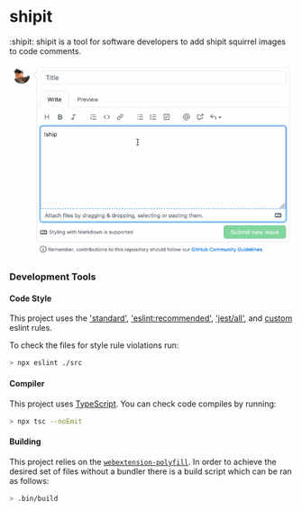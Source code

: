 shipit
======

:shipit: shipit is a tool for software developers to add shipit squirrel images
to code comments.

![DEMO](shipit-demo.gif)

### Development Tools

#### Code Style

This project uses the ['standard'](https://github.com/standard/eslint-config-standard), ['eslint:recommended'](https://eslint.org/docs/rules/), ['jest/all'](https://github.com/jest-community/eslint-plugin-jest#readme), and [custom](.eslintrc.json) eslint rules.

To check the files for style rule violations run:

```sh
> npx eslint ./src
```

#### Compiler

This project uses [TypeScript](https://www.typescriptlang.org/). You can check
code compiles by running:

```sh
> npx tsc --noEmit
```

#### Building

This project relies on the [`webextension-polyfill`](https://github.com/mozilla/webextension-polyfill). In order to achieve the desired set of files without a bundler there is a build script which can be ran as follows:

```sh
> .bin/build
```
